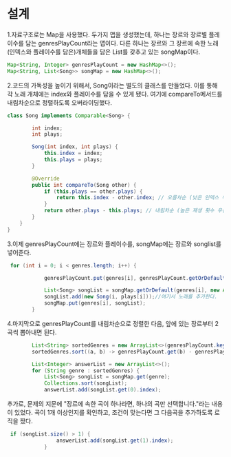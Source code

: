설계
=============

1.자료구조로는 Map을 사용했다. 두가지 맵을 생성했는데, 하나는 장르와 장르별 플레이수를 담는 genresPlayCount라는 맵이다. 다른 하나는 장르와 그 장르에 속한 노래(인덱스와 플레이수를 담은)개체들을 담은 List를 갖추고 있는 songMap이다.
```java
Map<String, Integer> genresPlayCount = new HashMap<>();
Map<String, List<Song>> songMap = new HashMap<>();
```

2.코드의 가독성을 높이기 위해서, Song이라는 별도의 클래스를 만들었다. 이를 통해 각 노래 개체에는 index와 플레이수를 담을 수 있게 됐다. 여기에 compareTo메서드를 내림차순으로 정렬하도록 오버라이딩했다. 
```java
class Song implements Comparable<Song> {

        int index;
        int plays;

        Song(int index, int plays) {
            this.index = index;
            this.plays = plays;
        }

        @Override
        public int compareTo(Song other) {
            if (this.plays == other.plays) {
                return this.index - other.index; // 오름차순 (낮은 인덱스 우선)
            }
            return other.plays - this.plays; // 내림차순 (높은 재생 횟수 우선)
        }
    }
}
```

3.이제 genresPlayCount에는 장르와 플레이수를, songMap에는 장르와 songlist를 넣어준다.
```java
 for (int i = 0; i < genres.length; i++) {

            genresPlayCount.put(genres[i], genresPlayCount.getOrDefault(genres[i], 0) + plays[i]);

            List<Song> songList = songMap.getOrDefault(genres[i], new ArrayList<>());//songMap에 genres[i](key)라는 list가 있으면 그걸 반환하고, 없으면 새로 생성하는 로직
            songList.add(new Song(i, plays[i]));//여기서 노래를 추가한다.
            songMap.put(genres[i], songList);
        }
```


4.마지막으로 genresPlayCount를 내림차순으로 정렬한 다음, 앞에 있는 장르부터 2곡씩 뽑아내면 된다. 

```java
        List<String> sortedGenres = new ArrayList<>(genresPlayCount.keySet());
        sortedGenres.sort((a, b) -> genresPlayCount.get(b) - genresPlayCount.get(a));

        List<Integer> answerList = new ArrayList<>();
        for (String genre : sortedGenres) {
            List<Song> songList = songMap.get(genre);
            Collections.sort(songList);
            answerList.add(songList.get(0).index);
```

추가로, 문제의 지문에 "장르에 속한 곡이 하나라면, 하나의 곡만 선택합니다."라는 내용이 있었다. 곡이 1개 이상인지를 확인하고, 조건이 맞는다면 그 다음곡을 추가하도록 로직을 짰다.
```java
 if (songList.size() > 1) {
                answerList.add(songList.get(1).index);
            }
```

          
    
            
            
